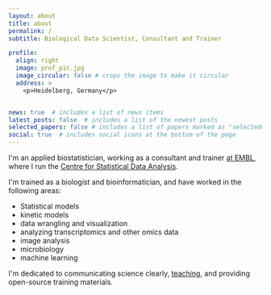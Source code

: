 ```yaml
---
layout: about
title: about
permalink: /
subtitle: Biological Data Scientist, Consultant and Trainer

profile:
  align: right
  image: prof_pic.jpg
  image_circular: false # crops the image to make it circular
  address: >
    <p>Heidelberg, Germany</p>


news: true  # includes a list of news items
latest_posts: false  # includes a list of the newest posts
selected_papers: false # includes a list of papers marked as "selected={true}"
social: true  # includes social icons at the bottom of the page
---
```


I'm an applied biostatistician, working as a consultant and trainer [at EMBL](https://www.embl.org/people/person/sarah-kaspar/), where I run the [Centre for Statistical Data Analysis](https://bio-it.embl.de/centres/csda/).

I'm trained as a biologist and bioinformatician, and have worked in the following areas:

- Statistical models 
- kinetic models 
- data wrangling and visualization 
- analyzing transcriptomics and other omics data 
- image analysis 
- microbiology 
- machine learning 

I'm dedicated to communicating science clearly, [teaching](/about/teaching), and providing open-source training materials.